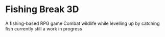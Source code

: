 # Fishing Break 3D
A fishing-based RPG game 
Combat wildlife while levelling up by catching fish
 currently still a work in progress
